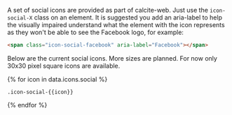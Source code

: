 A set of social icons are provided as part of calcite-web. Just use the `icon-social-X` class on an element. It is suggested you add an aria-label to help the visually impaired understand what the element with the icon represents as they won't be able to see the Facebook logo, for example:

```html
<span class="icon-social-facebook" aria-label="Facebook"></span>
```

Below are the current social icons. More sizes are planned. For now only 30x30 pixel square icons are available.

<div class="block-group block-group-3-up">
{% for icon in data.icons.social %}
<div class="block">
<a href="" class="icon-social-{{icon}}" aria-label="{{icon}}"></a>
<p class="trailer-1"><code>.icon-social-{{icon}}</code></p>
</div>
{% endfor %}
</div>
